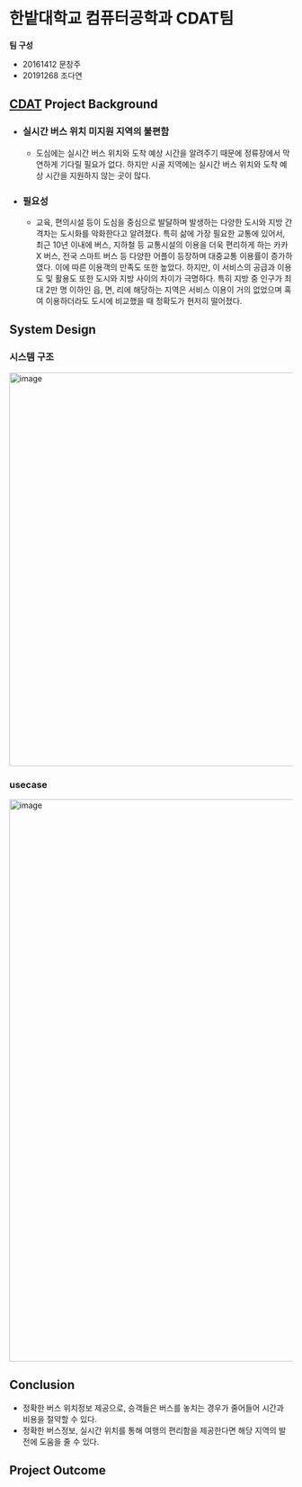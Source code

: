 # 한밭대학교 컴퓨터공학과 CDAT팀

**팀 구성**
- 20161412 문창주
- 20191268 조다연

## <u>CDAT</u> Project Background
- ### 실시간 버스 위치 미지원 지역의 불편함
  - 도심에는 실시간 버스 위치와 도착 예상 시간을 알려주기 때문에 정류장에서 막연하게 기다릴 필요가 없다. 하지만 시골 지역에는 실시간 버스 위치와 도착 예상 시간을 지원하지 않는 곳이 많다.
- ### 필요성
  - 교육, 편의시설 등이 도심을 중심으로 발달하며 발생하는 다양한 도시와 지방 간 격차는 도시화를 악화한다고 알려졌다. 특히 삶에 가장 필요한 교통에 있어서, 최근 10년 이내에 버스, 지하철 등 교통시설의 이용을 더욱 편리하게 하는 카카X 버스, 전국 스마트 버스 등 다양한 어플이 등장하며 대중교통 이용률이 증가하였다. 이에 따른 이용객의 만족도 또한 높았다. 하지만, 이 서비스의 공급과 이용도 및 활용도 또한 도시와 지방 사이의 차이가 극명하다. 특히 지방 중 인구가 최대 2만 명 이하인 읍, 면, 리에 해당하는 지역은 서비스 이용이 거의 없었으며 혹여 이용하더라도 도시에 비교했을 때 정확도가 현저히 떨어졌다.
  
## System Design
### 시스템 구조
<img width="700" alt="image" src="https://github.com/HBNU-SWUNIV/come-capstone23-cdat/assets/121800102/6ac2fa79-d553-4b07-b8bb-6cef45b3783f">

### usecase
<img width="1000" alt="image" src="https://github.com/HBNU-SWUNIV/come-capstone23-cdat/assets/121800102/460bdea7-7745-41fb-a454-eb6747895cbc">
  
## Conclusion
  - 정확한 버스 위치정보 제공으로, 승객들은 버스를 놓치는 경우가 줄어들어 시간과 비용을 절약할 수 있다.
  - 정확한 버스정보, 실시간 위치를 통해 여행의 편리함을 제공한다면 해당 지역의 발전에 도움을 줄 수 있다.
  
## Project Outcome
